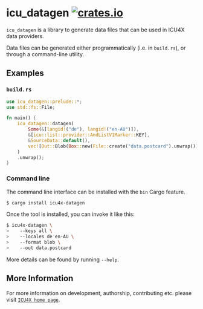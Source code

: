 # icu_datagen [![crates.io](https://img.shields.io/crates/v/icu_datagen)](https://crates.io/crates/icu_datagen)

`icu_datagen` is a library to generate data files that can be used in ICU4X data providers.

Data files can be generated either programmatically (i.e. in `build.rs`), or through a
command-line utility.

## Examples

### `build.rs`

```rust
use icu_datagen::prelude::*;
use std::fs::File;

fn main() {
    icu_datagen::datagen(
        Some(&[langid!("de"), langid!("en-AU")]),
        &[icu::list::provider::AndListV1Marker::KEY],
        &SourceData::default(),
        vec![Out::Blob(Box::new(File::create("data.postcard").unwrap()))],
    )
    .unwrap();
}
```

### Command line

The command line interface can be installed with the `bin` Cargo feature.

```bash
$ cargo install icu4x-datagen
```

Once the tool is installed, you can invoke it like this:

```bash
$ icu4x-datagen \
>    --keys all \
>    --locales de en-AU \
>    --format blob \
>    --out data.postcard
```
More details can be found by running `--help`.

## More Information

For more information on development, authorship, contributing etc. please visit [`ICU4X home page`](https://github.com/unicode-org/icu4x).
